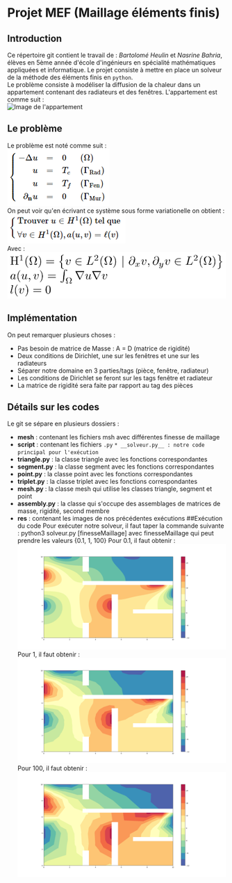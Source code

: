 # Projet MEF (Maillage éléments finis)
## Introduction
Ce répertoire git contient le travail de : *Bartolomé Heulin* et *Nasrine Bahria*, élèves en 5ème année d'école d'ingénieurs en spécialité mathématiques appliquées et informatique. Le projet consiste à mettre en place un solveur de la méthode des éléments finis en `python`.  
Le problème consiste à modéliser la diffusion de la chaleur dans un appartement contenant des radiateurs et des fenêtres.
L'appartement est comme suit :  
![Image de l'appartement](https://bthierry.pages.math.cnrs.fr/course-fem/_images/2020-2021-flat.svg)  
## Le problème
Le problème est noté comme suit :  
![Le système](img/systeme.png)  
On peut voir qu'en écrivant ce système sous forme variationelle on obtient :
![Système sous forme variationnelle](img/systeme_faible.png)  
Avec :  
![Détails](img/details.png)  
## Implémentation  
On peut remarquer plusieurs choses :  
* Pas besoin de matrice de Masse : A = D (matrice de rigidité)  
* Deux conditions de Dirichlet, une sur les fenêtres et une sur les radiateurs  
* Séparer notre domaine en 3 parties/tags (pièce, fenêtre, radiateur)
* Les conditions de Dirichlet se feront sur les tags fenêtre et radiateur
* La matrice de rigidité sera faite par rapport au tag des pièces
## Détails sur les codes
Le git se sépare en plusieurs dossiers :  
* __mesh__ : contenant les fichiers msh avec différentes finesse de maillage
* __script__ : contenant les fichiers `.py`
`* __solveur.py__ : notre code principal pour l'exécution`
* __triangle.py__ : la classe triangle avec les fonctions correspondantes  
* __segment.py__ : la classe segment avec les fonctions correspondantes  
* __point.py__ : la classe point avec les fonctions correspondantes  
* __triplet.py__ : la classe triplet avec les fonctions correspondantes  
* __mesh.py__ : la classe mesh qui utilise les classes triangle, segment et point  
* __assembly.py__ : la classe qui s'occupe des assemblages de matrices de masse, rigidité, second membre
* __res__ : contenant les images de nos précédentes exécutions
##Exécution du code
Pour exécuter notre solveur, il faut taper la commande suivante : python3 solveur.py [finesseMaillage]
avec finesseMaillage qui peut prendre les valeurs {0.1, 1, 100}
Pour 0.1, il faut obtenir :
![](img/res_0.1.png)
Pour 1, il faut obtenir :
![](img/res_1.png)
Pour 100, il faut obtenir :
![](img/res_100.png)      
